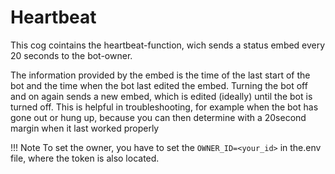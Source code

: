 # Heartbeat

This cog cointains the heartbeat-function, wich sends a status embed every 20 seconds to the bot-owner.

The information provided by the embed is the time of the last start of the bot and the time when the bot last edited the embed. Turning the bot off and on again sends a new embed, which is edited (ideally) until the bot is turned off. This is helpful in troubleshooting, for example when the bot has gone out or hung up, because you can then determine with a 20second margin when it last worked properly

!!! Note
     To set the owner, you have to set the `OWNER_ID=<your_id>` in the.env file, where the token is also located.
